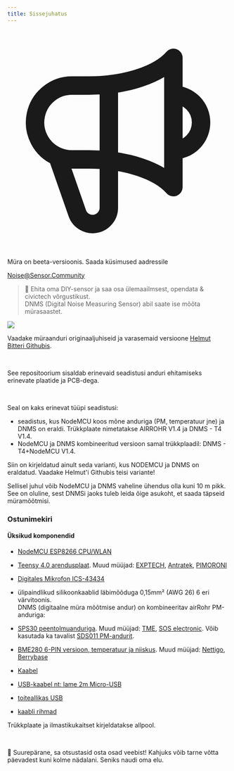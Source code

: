 ```yaml
---
title: Sissejuhatus
---
```



  <div class="max-w-screen-xl mx-auto pt-5">
      <div class="p-2 rounded-lg bg-indigo-100 shadow-lg sm:p-3">
      <div class="flex items-center">
            <span class="p-2 rounded-lg bg-indigo-500">
              <svg class="h-8 w-8 text-white" fill="none" viewBox="0 0 24 24" stroke="currentColor">
                <path stroke-linecap="round" stroke-linejoin="round" stroke-width="2" d="M11 5.882V19.24a1.76 1.76 0 01-3.417.592l-2.147-6.15M18 13a3 3 0 100-6M5.436 13.683A4.001 4.001 0 017 6h1.832c4.1 0 7.625-1.234 9.168-3v14c-1.543-1.766-5.067-3-9.168-3H7a3.988 3.988 0 01-1.564-.317z" />
              </svg>
            </span>
        <div class="flex flex-wrap">
          <div class="flex-wrap flex">
            <p class="pt-1 text-indigo-700 font-medium">
                Müra on beeta-versioonis. Saada küsimused aadressile</p>
          <a href="mailto:Noise@Sensor.Community" class="ml-1 font-medium underline text-white hover:text-yellow-600">
                  Noise@Sensor.Community</a>
          </div>
           </div>
      </div>
    </div>
  </div>



> 🚧 Ehita oma DIY-sensor ja saa osa ülemaailmsest, opendata & civictech võrgustikust. <br> DNMS (Digital Noise Measuring Sensor) abil saate ise mõõta mürasaastet.

<img src="../docs/dnms/dnms-noise-measuring-sensor-kit.jpg" style="display: block; margin: 1em 0" loading="lazy"/>


Vaadake müraanduri originaaljuhiseid ja varasemaid versioone [Helmut Bitteri Githubis](https://github.com/hbitter/DNMS/tree/master/Manual).

<br>

See repositoorium sisaldab erinevaid seadistusi anduri ehitamiseks erinevate plaatide ja PCB-dega.

<br>

Seal on kaks erinevat tüüpi seadistusi:

* seadistus, kus NodeMCU koos mõne anduriga (PM, temperatuur jne) ja DNMS on eraldi. Trükkplaate nimetatakse AIRROHR V1.4 ja DNMS - T4 V1.4.
* NodeMCU ja DNMS kombineeritud versioon samal trükkplaadil: DNMS - T4+NodeMCU V1.4.

Siin on kirjeldatud ainult seda varianti, kus NODEMCU ja DNMS on eraldatud. Vaadake Helmut'i Githubis teisi variante!

Sellisel juhul võib NodeMCU ja DNMS vaheline ühendus olla kuni 10 m pikk. See on oluline, sest DNMSi jaoks tuleb leida õige asukoht, et saada täpseid müramõõtmisi.

### Ostunimekiri

#### Üksikud komponendid
* [NodeMCU ESP8266 CPU/WLAN](https://www.aliexpress.com/wholesale?groupsort=1&SortType=price_asc&SearchText=nodemcu+v3+esp8266+ch340)
* [Teensy 4.0 arendusplaat](https://www.pjrc.com/store/teensy40.html). Muud müüjad: [EXPTECH](https://www.exp-tech.de/plattformen/teensy/9596/teensy-4.0-development-board), [Antratek](https://www.antratek.de/teensy-4-0), [PIMORONI](https://shop.pimoroni.com/products/teensy-4-0-development-board)
* [Digitales Mikrofon ICS-43434](https://www.tindie.com/products/onehorse/ics43434-i2s-digital-microphone/)
* ülipaindlikud silikoonkaablid läbimõõduga 0,15mm² (AWG 26) 6 eri värvitoonis.
  <br>
  DNMS (digitaalne müra mõõtmise andur) on kombineeritav airRohr PM-anduriga:

* [SPS30 peentolmuanduriga](https://www.sparkfun.com/products/15103). Muud müüjad: [TME](https://www.tme.eu/de/details/sps30/gassensoren/sensirion/1-101638-10/?brutto=1), [SOS electronic](https://www.soselectronic.de/products/sensirion/sps30-2-304234). Võib kasutada ka tavalist [SDS011 PM-andurit](https://de.aliexpress.com/wholesale?catId=0&initiative_id=AS_20200813122806&SearchText=sds011).
* [BME280 6-PIN versioon, temperatuur ja niiskus](https://www.aliexpress.com/wholesale?catId=0&initiative_id=SB_20200308040440&SearchText=bme280+-5V+%2B3.3V). Muud müüjad: [Nettigo](https://nettigo.eu/products/module-pressure-humidity-and-temperature-sensor-bosch-bme280), [Berrybase](https://www.berrybase.de/bauelemente/sensoren-module/feuchtigkeit/bme680-breakout-board-4in1-sensor-f-252-r-temperatur-luftfeuchtigkeit-luftdruck-und-luftg-252-t)
* [Kaabel](http://www.aliexpress.com/wholesale?groupsort=1&SortType=price_asc&SearchText=Dupont+kaabel+20cm+naine-naine)
* [USB-kaabel nt: lame 2m Micro-USB](https://www.aliexpress.com/wholesale?catId=0&initiative_id=SB_20200308040708&SearchText=micro+usb+lame+kaabel+2m)
* [toiteallikas USB](https://www.aliexpress.com/wholesale?catId=0&initiative_id=SB_20200308040834&SearchText=single+mikro+usb+eu+toiteallikas+toiteallikas)
* [kaabli rihmad](https://www.aliexpress.com/wholesale?catId=0&initiative_id=SB_20200308040852&SearchText=cable+rihmad)

Trükkplaate ja ilmastikukaitset kirjeldatakse allpool.

<br>

🙌 Suurepärane, sa otsustasid osta osad veebist!
Kahjuks võib tarne võtta päevadest kuni kolme nädalani.
Seniks naudi oma elu️.